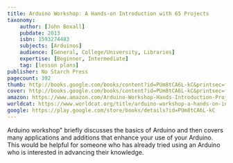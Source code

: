 ```yaml
---
title: Arduino Workshop: A Hands-on Introduction with 65 Projects
taxonomy:
	author: [John Boxall]
	pubdate: 2013
	isbn: 1593274483
	subjects: [Arduinos]
	audience: [General, College/University, Libraries]
	expertise: [Beginner, Intermediate]
	tag: [lesson plans]
publisher: No Starch Press
pagecount: 392
thumb: http://books.google.com/books/content?id=PUm8tCA6L-kC&printsec=frontcover&img=1&zoom=2&edge=curl&imgtk=AFLRE70Y2P2L306xWfYCHcKDR1AHWMZw71Tt_fUpmCkc2K6S-2_oaOHnILcN_BqbM2GIauVpvZ7eZKolGwmNe188G6fRiQa6JL5K6_VQaJCq2Neigb_rdWw5ABc-JliApP8q8U3y1OR4&source=gbs_api
cover: http://books.google.com/books/content?id=PUm8tCA6L-kC&printsec=frontcover&img=1&zoom=6&edge=curl&imgtk=AFLRE70fRT94_Gnqc96mt9NASBhtBEBPpGVz9RsYJC_34f2dWynrcjhrBEhjG0xn9xEhJkCxCElaQd0CULNHfyWgWFkOFIKlv20XQBWmXNPadbBZrKGik2whkeRiG3lZBqnmnYHRQHFP&source=gbs_api
amazon: https://www.amazon.com/Arduino-Workshop-Hands-Introduction-Projects/dp/1593274483/ref=sr_1_1?keywords=Arduino+workshop%3A+a+hands-on+introduction+with+65+projects&qid=1569591579&s=gateway&sr=8-1
worldcat: https://www.worldcat.org/title/arduino-workshop-a-hands-on-introduction-with-65-projects/oclc/940823119&referer=brief_results
google: https://play.google.com/store/books/details?id=PUm8tCA6L-kC
---
```

Arduino workshop" briefly discusses the basics of Arduino and then covers many applications and additions that enhance your use of your Arduino.  This would be helpful for someone who has already tried using an Arduino who is interested in advancing their knowledge.